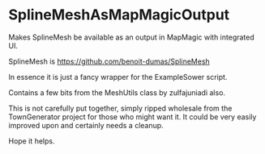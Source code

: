 # SplineMeshAsMapMagicOutput
Makes SplineMesh be available as an output in MapMagic with integrated UI.

SplineMesh is https://github.com/benoit-dumas/SplineMesh

In essence it is just a fancy wrapper for the ExampleSower script.

Contains a few bits from the MeshUtils class by zulfajuniadi also. 

This is not carefully put together, simply ripped wholesale from the TownGenerator project for those who might want it.  It could be very easily improved upon and certainly needs a cleanup.

Hope it helps.
